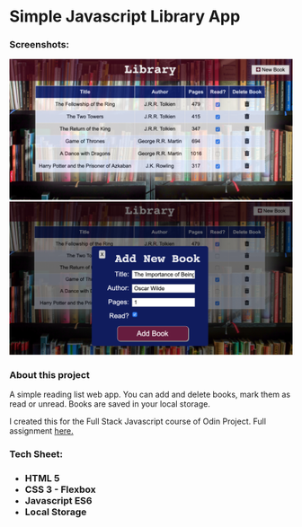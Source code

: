 <h1>Simple Javascript Library App</h1>
<h3>Screenshots: </h3>
<img src="images/Screen Shot 2019-08-24 at 3.43.38 PM.png">
<br>
<img src="images/Screen Shot 2019-08-24 at 3.45.03 PM.png">

<h3>About this project</h3>
<p>A simple reading list web app. You can add and delete books, mark them as read or unread. Books are saved in your local storage.</p>
<p>I created this for the Full Stack Javascript course of Odin Project. Full assignment <a href="https://www.theodinproject.com/courses/javascript/lessons/library?ref=lnav">here.</a>
 


<h3>Tech Sheet: <h3>
  <ul>
    <li>HTML 5</li>
    <li>CSS 3 - Flexbox</li>
    <li>Javascript ES6</li>
    <li>Local Storage</li>
   </u>
